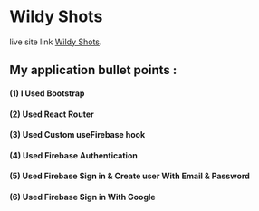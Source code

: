 # Wildy Shots

live site link [Wildy Shots](https://wild-photographer-2ea91.web.app).

## My application bullet points :
#### (1) I Used Bootstrap 
#### (2) Used React Router
#### (3) Used Custom useFirebase hook
#### (4) Used Firebase Authentication
#### (5) Used Firebase Sign in & Create user With Email & Password
#### (6) Used Firebase Sign in With Google
